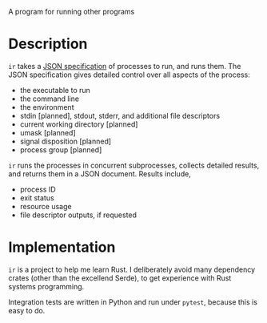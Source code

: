 A program for running other programs


# Description

`ir` takes a [JSON specification](doc/spec.md) of processes to run, and runs
them.  The JSON specification gives detailed control over all aspects of the
process:

- the executable to run
- the command line
- the environment
- stdin [planned], stdout, stderr, and additional file descriptors
- current working directory [planned]
- umask [planned]
- signal disposition [planned]
- process group [planned]

`ir` runs the processes in concurrent subprocesses, collects detailed results,
and returns them in a JSON document.  Results include,

- process ID
- exit status
- resource usage
- file descriptor outputs, if requested


# Implementation

`ir` is a project to help me learn Rust.  I deliberately avoid many dependency
crates (other than the excellend Serde), to get experience with Rust systems
programming.

Integration tests are written in Python and run under `pytest`, because this is
easy to do.


